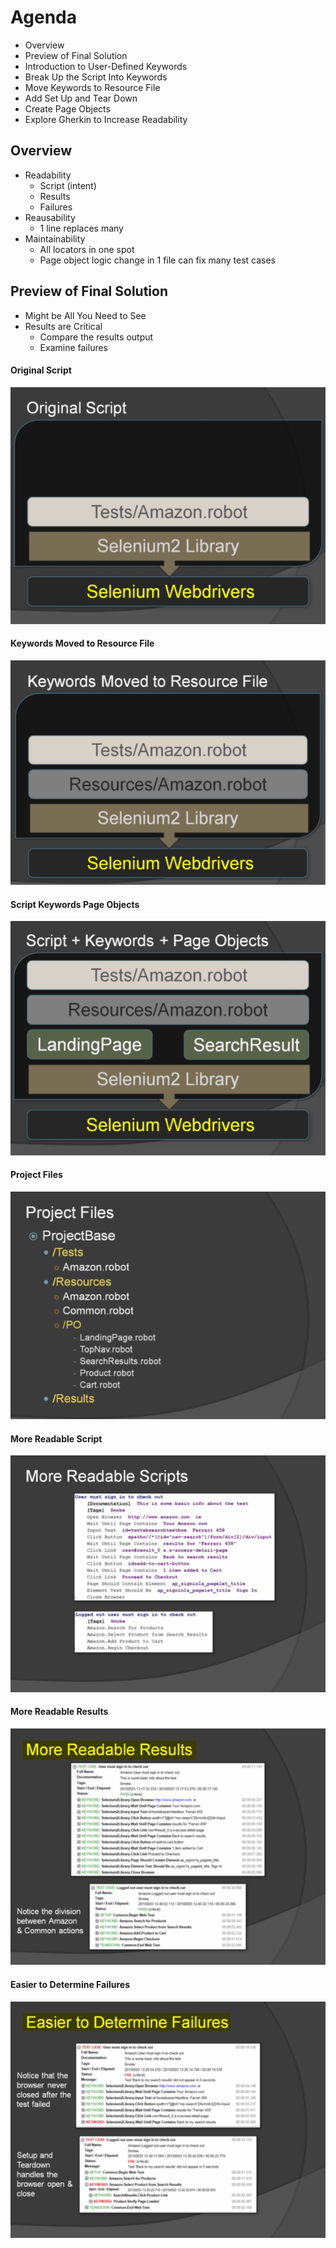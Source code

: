 # Agenda
- Overview
- Preview of Final Solution
- Introduction to User-Defined Keywords
- Break Up the Script Into Keywords
- Move Keywords to Resource File
- Add Set Up and Tear Down
- Create Page Objects
- Explore Gherkin to Increase Readability

## Overview
- Readability
  - Script (intent)
  - Results
  - Failures
- Reausability
  - 1 line replaces many
- Maintainability
  - All locators in one spot
  - Page object logic change in 1 file can fix many test cases

## Preview of Final Solution
- Might be All You Need to See
- Results are Critical
  - Compare the results output
  - Examine failures 

#### Original Script
![Original Script](imgs/01-original-script.PNG)

#### Keywords Moved to Resource File
![Keywords Moved to Resource File](imgs/02-keywords-moved-to-resource-file.PNG)

#### Script Keywords Page Objects
![Script Keywords Page Objects](imgs/03-script-keywords-page-objects.PNG)

#### Project Files
![Project Files](imgs/04-project-files.PNG)

#### More Readable Script
![More Readable Script](imgs/05-more-readable-script.PNG)

#### More Readable Results
![More Readable Results](imgs/06-more-readable-reaults.PNG)

#### Easier to Determine Failures
![Easier to Determine Failures](imgs/07-easier-to-determine-failures.PNG)